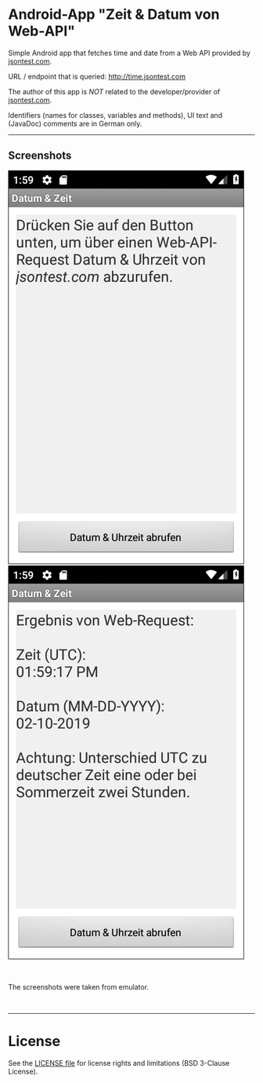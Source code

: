 # Android-App "Zeit & Datum von Web-API"

Simple Android app that fetches time and date from a Web API provided by [jsontest.com](http://www.jsontest.com/#date).

URL / endpoint that is queried: http://time.jsontest.com


The author of this app is *NOT* related to the developer/provider of [jsontest.com](http://www.jsontest.com/).

Identifiers (names for classes, variables and methods), UI text and (JavaDoc) comments are in German only.

----
## Screenshots

![Screenshot 1](screenshot_1.png)  ![Screenshot 2](screenshot_2.png)


<br>

The screenshots were taken from emulator.

<br>

----
# License

See the [LICENSE file](LICENSE.md) for license rights and limitations (BSD 3-Clause License).
